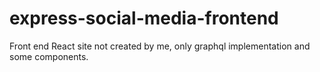 # express-social-media-frontend

Front end React site not created by me, only graphql implementation and some components.
